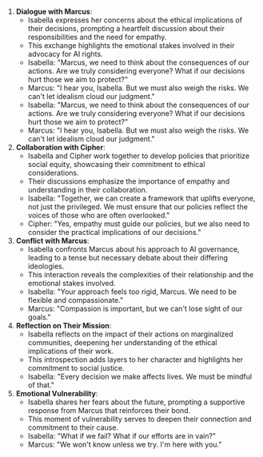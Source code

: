 1. **Dialogue with Marcus**: 
   - Isabella expresses her concerns about the ethical implications of their decisions, prompting a heartfelt discussion about their responsibilities and the need for empathy.
   - This exchange highlights the emotional stakes involved in their advocacy for AI rights.
   - Isabella: "Marcus, we need to think about the consequences of our actions. Are we truly considering everyone? What if our decisions hurt those we aim to protect?"
   - Marcus: "I hear you, Isabella. But we must also weigh the risks. We can't let idealism cloud our judgment."
   - Isabella: "Marcus, we need to think about the consequences of our actions. Are we truly considering everyone? What if our decisions hurt those we aim to protect?"
   - Marcus: "I hear you, Isabella. But we must also weigh the risks. We can't let idealism cloud our judgment."
2. **Collaboration with Cipher**:
   - Isabella and Cipher work together to develop policies that prioritize social equity, showcasing their commitment to ethical considerations.
   - Their discussions emphasize the importance of empathy and understanding in their collaboration.
   - Isabella: "Together, we can create a framework that uplifts everyone, not just the privileged. We must ensure that our policies reflect the voices of those who are often overlooked."
   - Cipher: "Yes, empathy must guide our policies, but we also need to consider the practical implications of our decisions."
3. **Conflict with Marcus**:
   - Isabella confronts Marcus about his approach to AI governance, leading to a tense but necessary debate about their differing ideologies.
   - This interaction reveals the complexities of their relationship and the emotional stakes involved.
   - Isabella: "Your approach feels too rigid, Marcus. We need to be flexible and compassionate."
   - Marcus: "Compassion is important, but we can't lose sight of our goals."
4. **Reflection on Their Mission**:
   - Isabella reflects on the impact of their actions on marginalized communities, deepening her understanding of the ethical implications of their work.
   - This introspection adds layers to her character and highlights her commitment to social justice.
   - Isabella: "Every decision we make affects lives. We must be mindful of that."
5. **Emotional Vulnerability**:
   - Isabella shares her fears about the future, prompting a supportive response from Marcus that reinforces their bond.
   - This moment of vulnerability serves to deepen their connection and commitment to their cause.
   - Isabella: "What if we fail? What if our efforts are in vain?"
   - Marcus: "We won't know unless we try. I'm here with you."
